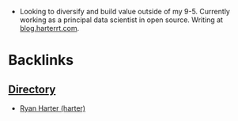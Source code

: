 - Looking to diversify and build value outside of my 9-5. Currently working as a principal data scientist in open source. Writing at [blog.harterrt.com](blog.harterrt.com).

# Backlinks
## [Directory](<Directory.md>)
- [Ryan Harter (harter)](<Ryan Harter (harter).md>)

